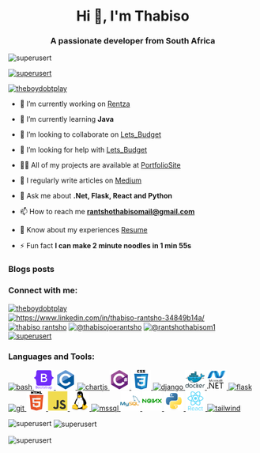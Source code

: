 <h1 align="center">Hi 👋, I'm Thabiso</h1>
<h3 align="center">A passionate developer from South Africa</h3>

<p align="left"> <img src="https://komarev.com/ghpvc/?username=superusert&label=Profile%20views&color=0e75b6&style=flat" alt="superusert" /> </p>

<p align="left"> <a href="https://github.com/ryo-ma/github-profile-trophy"><img src="https://github-profile-trophy.vercel.app/?username=superusert" alt="superusert" /></a> </p>

<p align="left"> <a href="https://twitter.com/theboydobtplay" target="blank"><img src="https://img.shields.io/twitter/follow/theboydobtplay?logo=twitter&style=for-the-badge" alt="theboydobtplay" /></a> </p>

- 🔭 I’m currently working on [Rentza](https://github.com/superUserT/Rentza)

- 🌱 I’m currently learning **Java**

- 👯 I’m looking to collaborate on [Lets_Budget](https://github.com/superUserT/Lets_Budget)

- 🤝 I’m looking for help with [Lets_Budget](https://github.com/superUserT/Lets_Budget)

- 👨‍💻 All of my projects are available at [PortfolioSite]([https://superusert.github.io](https://superusert.github.io/React-Portfolio-Site/))

- 📝 I regularly write articles on [Medium](https://medium.com/@thabisojoerantsho)

- 💬 Ask me about **.Net, Flask, React and Python**

- 📫 How to reach me **rantshothabisomail@gmail.com**

- 📄 Know about my experiences [Resume]([https://thabisorantshoportfoliosite.netlify.app/resume](https://drive.google.com/file/d/1HDis8qHCmaXCcQgdG9ju3TWWUoh67O7Z))

- ⚡ Fun fact **I can make 2 minute noodles in 1 min 55s**

### Blogs posts
<!-- BLOG-POST-LIST:START -->
<!-- BLOG-POST-LIST:END -->

<h3 align="left">Connect with me:</h3>
<p align="left">
<a href="https://twitter.com/theboydobtplay" target="blank"><img align="center" src="https://raw.githubusercontent.com/rahuldkjain/github-profile-readme-generator/master/src/images/icons/Social/twitter.svg" alt="theboydobtplay" height="30" width="40" /></a>
<a href="https://linkedin.com/in/https://www.linkedin.com/in/thabiso-rantsho-34849b14a/" target="blank"><img align="center" src="https://raw.githubusercontent.com/rahuldkjain/github-profile-readme-generator/master/src/images/icons/Social/linked-in-alt.svg" alt="https://www.linkedin.com/in/thabiso-rantsho-34849b14a/" height="30" width="40" /></a>
<a href="https://kaggle.com/thabiso rantsho" target="blank"><img align="center" src="https://raw.githubusercontent.com/rahuldkjain/github-profile-readme-generator/master/src/images/icons/Social/kaggle.svg" alt="thabiso rantsho" height="30" width="40" /></a>
<a href="https://medium.com/@thabisojoerantsho" target="blank"><img align="center" src="https://raw.githubusercontent.com/rahuldkjain/github-profile-readme-generator/master/src/images/icons/Social/medium.svg" alt="@thabisojoerantsho" height="30" width="40" /></a>
<a href="https://www.hackerrank.com/@rantshothabisom1" target="blank"><img align="center" src="https://raw.githubusercontent.com/rahuldkjain/github-profile-readme-generator/master/src/images/icons/Social/hackerrank.svg" alt="@rantshothabisom1" height="30" width="40" /></a>
<a href="https://www.leetcode.com/superusert" target="blank"><img align="center" src="https://raw.githubusercontent.com/rahuldkjain/github-profile-readme-generator/master/src/images/icons/Social/leet-code.svg" alt="superusert" height="30" width="40" /></a>
</p>

<h3 align="left">Languages and Tools:</h3>
<p align="left"> <a href="https://www.gnu.org/software/bash/" target="_blank" rel="noreferrer"> <img src="https://www.vectorlogo.zone/logos/gnu_bash/gnu_bash-icon.svg" alt="bash" width="40" height="40"/> </a> <a href="https://getbootstrap.com" target="_blank" rel="noreferrer"> <img src="https://raw.githubusercontent.com/devicons/devicon/master/icons/bootstrap/bootstrap-plain-wordmark.svg" alt="bootstrap" width="40" height="40"/> </a> <a href="https://www.cprogramming.com/" target="_blank" rel="noreferrer"> <img src="https://raw.githubusercontent.com/devicons/devicon/master/icons/c/c-original.svg" alt="c" width="40" height="40"/> </a> <a href="https://www.chartjs.org" target="_blank" rel="noreferrer"> <img src="https://www.chartjs.org/media/logo-title.svg" alt="chartjs" width="40" height="40"/> </a> <a href="https://www.w3schools.com/cs/" target="_blank" rel="noreferrer"> <img src="https://raw.githubusercontent.com/devicons/devicon/master/icons/csharp/csharp-original.svg" alt="csharp" width="40" height="40"/> </a> <a href="https://www.w3schools.com/css/" target="_blank" rel="noreferrer"> <img src="https://raw.githubusercontent.com/devicons/devicon/master/icons/css3/css3-original-wordmark.svg" alt="css3" width="40" height="40"/> </a> <a href="https://www.djangoproject.com/" target="_blank" rel="noreferrer"> <img src="https://cdn.worldvectorlogo.com/logos/django.svg" alt="django" width="40" height="40"/> </a> <a href="https://www.docker.com/" target="_blank" rel="noreferrer"> <img src="https://raw.githubusercontent.com/devicons/devicon/master/icons/docker/docker-original-wordmark.svg" alt="docker" width="40" height="40"/> </a> <a href="https://dotnet.microsoft.com/" target="_blank" rel="noreferrer"> <img src="https://raw.githubusercontent.com/devicons/devicon/master/icons/dot-net/dot-net-original-wordmark.svg" alt="dotnet" width="40" height="40"/> </a> <a href="https://flask.palletsprojects.com/" target="_blank" rel="noreferrer"> <img src="https://www.vectorlogo.zone/logos/pocoo_flask/pocoo_flask-icon.svg" alt="flask" width="40" height="40"/> </a> <a href="https://git-scm.com/" target="_blank" rel="noreferrer"> <img src="https://www.vectorlogo.zone/logos/git-scm/git-scm-icon.svg" alt="git" width="40" height="40"/> </a> <a href="https://www.w3.org/html/" target="_blank" rel="noreferrer"> <img src="https://raw.githubusercontent.com/devicons/devicon/master/icons/html5/html5-original-wordmark.svg" alt="html5" width="40" height="40"/> </a> <a href="https://developer.mozilla.org/en-US/docs/Web/JavaScript" target="_blank" rel="noreferrer"> <img src="https://raw.githubusercontent.com/devicons/devicon/master/icons/javascript/javascript-original.svg" alt="javascript" width="40" height="40"/> </a> <a href="https://www.linux.org/" target="_blank" rel="noreferrer"> <img src="https://raw.githubusercontent.com/devicons/devicon/master/icons/linux/linux-original.svg" alt="linux" width="40" height="40"/> </a> <a href="https://www.microsoft.com/en-us/sql-server" target="_blank" rel="noreferrer"> <img src="https://www.svgrepo.com/show/303229/microsoft-sql-server-logo.svg" alt="mssql" width="40" height="40"/> </a> <a href="https://www.mysql.com/" target="_blank" rel="noreferrer"> <img src="https://raw.githubusercontent.com/devicons/devicon/master/icons/mysql/mysql-original-wordmark.svg" alt="mysql" width="40" height="40"/> </a> <a href="https://www.nginx.com" target="_blank" rel="noreferrer"> <img src="https://raw.githubusercontent.com/devicons/devicon/master/icons/nginx/nginx-original.svg" alt="nginx" width="40" height="40"/> </a> <a href="https://www.python.org" target="_blank" rel="noreferrer"> <img src="https://raw.githubusercontent.com/devicons/devicon/master/icons/python/python-original.svg" alt="python" width="40" height="40"/> </a> <a href="https://reactjs.org/" target="_blank" rel="noreferrer"> <img src="https://raw.githubusercontent.com/devicons/devicon/master/icons/react/react-original-wordmark.svg" alt="react" width="40" height="40"/> </a> <a href="https://tailwindcss.com/" target="_blank" rel="noreferrer"> <img src="https://www.vectorlogo.zone/logos/tailwindcss/tailwindcss-icon.svg" alt="tailwind" width="40" height="40"/> </a> </p>

<p><img align="left" src="https://github-readme-stats.vercel.app/api/top-langs?username=superusert&show_icons=true&locale=en&layout=compact" alt="superusert" /></p>

<p>&nbsp;<img align="center" src="https://github-readme-stats.vercel.app/api?username=superusert&show_icons=true&locale=en" alt="superusert" /></p>

<p><img align="center" src="https://github-readme-streak-stats.herokuapp.com/?user=superusert&" alt="superusert" /></p>

